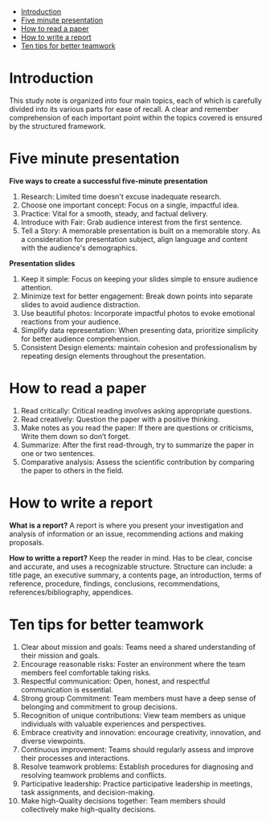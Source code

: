 - [Introduction](#Introduction)
- [Five minute presentation](#Five-minute-presentation)
- [How to read a paper](#how-to-read-a-paper)
- [How to write a report](#how-to-write-a-report)
- [Ten tips for better teamwork](#Ten-tips-for-better-teamwork)


# Introduction

This study note is organized into four main topics, each of which is carefully divided into its various parts for ease of recall. A clear and remember comprehension of each important point within the topics covered is ensured by the structured framework.


# Five minute presentation

**Five ways to create a successful five-minute presentation**
1. Research: Limited time doesn't excuse inadequate research.
2. Choose one important concept: Focus on a single, impactful idea.
3. Practice: Vital for a smooth, steady, and factual delivery.
4. Introduce with Fair: Grab audience interest from the first sentence.
5. Tell a Story:  A memorable presentation is built on a memorable story.
As a consideration for presentation subject, align language and content with the audience's demographics.

**Presentation slides**
1. Keep it simple: Focus on keeping your slides simple to ensure audience attention.
2. Minimize text for better engagement: Break down points into separate slides to avoid audience distraction.
3. Use beautiful photos: Incorporate impactful photos to evoke emotional reactions from your audience.
4. Simplify data representation: When presenting data, prioritize simplicity for better audience comprehension.
5. Consistent Design elements: maintain cohesion and professionalism by repeating design elements throughout the presentation.
   
# How to read a paper

1. Read critically:  Critical reading involves asking appropriate questions.
2. Read creatively: Question the paper with a positive thinking.
3. Make notes as you read the paper: If there are questions or criticisms, Write them down so don’t forget.
4. Summarize: After the first read-through, try to summarize the paper in one or two sentences.
5. Comparative analysis: Assess the scientific contribution by comparing the paper to others in the field.


# How to write a report

**What is a report?**
A report is where you present your investigation and analysis of information or an issue, recommending actions and making proposals.

**How to writte a report?**
Keep the reader in mind. Has to be clear, concise and accurate, and uses a recognizable structure. 
Structure can include: a title page, an executive summary, a contents page, an introduction, terms of reference, procedure, findings, conclusions, recommendations, references/bibliography, appendices. 


# Ten tips for better teamwork

1. Clear about mission and goals: Teams need a shared understanding of their mission and goals.
2. Encourage reasonable risks: Foster an environment where the team members feel comfortable taking risks.
3. Respectful communication: Open, honest, and respectful communication is essential.
4. Strong group Commitment: Team members must have a deep sense of belonging and commitment to group decisions.
5. Recognition of unique contributions: View team members as unique individuals with valuable experiences and perspectives.
6. Embrace creativity and innovation: encourage creativity, innovation, and diverse viewpoints.
7. Continuous improvement: Teams should regularly assess and improve their processes and interactions. 
8. Resolve teamwork problems: Establish procedures for diagnosing and resolving teamwork problems and conflicts.
9. Participative leadership: Practice participative leadership in meetings, task assignments, and decision-making.
10. Make high-Quality decisions together: Team members should collectively make high-quality decisions.
